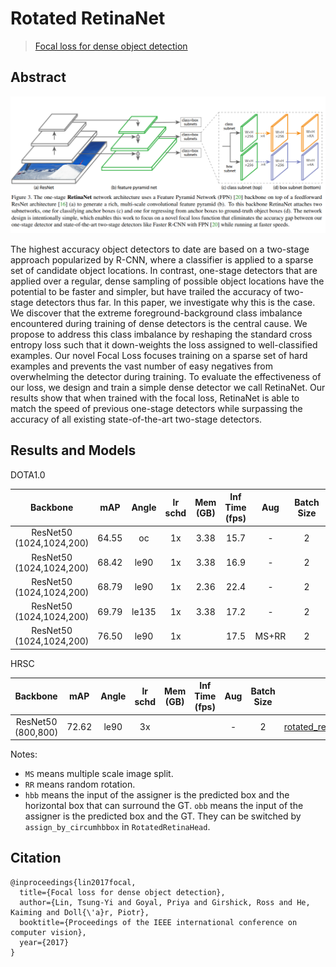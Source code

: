 # Rotated RetinaNet
> [Focal loss for dense object detection](https://arxiv.org/pdf/1708.02002.pdf)

<!-- [ALGORITHM] -->
## Abstract

<div align=center>
<img src="https://raw.githubusercontent.com/zytx121/image-host/main/imgs/retina.png" width="800"/>
</div>

The highest accuracy object detectors to date are based on a two-stage approach popularized by R-CNN, where a classifier is applied to a sparse set of candidate object locations. In contrast, one-stage detectors that are applied over a regular, dense sampling of possible object locations have the potential to be faster and simpler, but have trailed the accuracy of two-stage detectors thus far. In this paper, we investigate why this is the case. We discover that the extreme foreground-background class imbalance encountered during training of dense detectors is the central cause. We propose to address this class imbalance by reshaping the standard cross entropy loss such that it down-weights the loss assigned to well-classified examples. Our novel Focal Loss focuses training on a sparse set of hard examples and prevents the vast number of easy negatives from overwhelming the detector during training. To evaluate the effectiveness of our loss, we design and train a simple dense detector we call RetinaNet. Our results show that when trained with the focal loss, RetinaNet is able to match the speed of previous one-stage detectors while surpassing the accuracy of all existing state-of-the-art two-stage detectors.

## Results and Models

DOTA1.0

|    Backbone   |    mAP   | Angle | lr schd | Mem (GB) | Inf Time (fps) | Aug | Batch Size | Configs | Download |
|:------------:|:----------:|:-----------:|:---------:|:---------:|:---------:|:---------:|:---------:|:---------:|:-------------:|
| ResNet50 (1024,1024,200) | 64.55 | oc | 1x | 3.38 | 15.7 | - | 2 | [rotated_retinanet_hbb_r50_fpn_1x_dota_oc](./rotated_retinanet_hbb_r50_fpn_1x_dota_oc.py) |  [model](https://download.openmmlab.com/mmrotate/v0.1.0/rotated_retinanet/rotated_retinanet_hbb_r50_fpn_1x_dota_oc/rotated_retinanet_hbb_r50_fpn_1x_dota_oc-e8a7c7df.pth) &#124; [log](https://download.openmmlab.com/mmrotate/v0.1.0/rotated_retinanet/rotated_retinanet_hbb_r50_fpn_1x_dota_oc/rotated_retinanet_hbb_r50_fpn_1x_dota_oc_20220121_095315.log.json)
| ResNet50 (1024,1024,200) | 68.42 | le90 | 1x | 3.38 | 16.9 | - | 2 | [rotated_retinanet_obb_r50_fpn_1x_dota_le90](./rotated_retinanet_obb_r50_fpn_1x_dota_le90.py) |  [model](https://download.openmmlab.com/mmrotate/v0.1.0/rotated_retinanet/rotated_retinanet_obb_r50_fpn_1x_dota_le90/rotated_retinanet_obb_r50_fpn_1x_dota_le90-c0097bc4.pth) &#124; [log](https://download.openmmlab.com/mmrotate/v0.1.0/rotated_retinanet/rotated_retinanet_obb_r50_fpn_1x_dota_le90/rotated_retinanet_obb_r50_fpn_1x_dota_le90_20220128_130740.log.json)
| ResNet50 (1024,1024,200) | 68.79 | le90 | 1x | 2.36 | 22.4 | - | 2 | [rotated_retinanet_obb_r50_fpn_fp16_1x_dota_le90](./rotated_retinanet_obb_r50_fpn_fp16_1x_dota_le90.py) |  [model](https://download.openmmlab.com/mmrotate/v0.1.0/rotated_retinanet/rotated_retinanet_obb_r50_fpn_fp16_1x_dota_le90/rotated_retinanet_obb_r50_fpn_fp16_1x_dota_le90-01de71b5.pth) &#124; [log](https://download.openmmlab.com/mmrotate/v0.1.0/rotated_retinanet/rotated_retinanet_obb_r50_fpn_fp16_1x_dota_le90/rotated_retinanet_obb_r50_fpn_fp16_1x_dota_le90_20220303_183714.log.json)
| ResNet50 (1024,1024,200) | 69.79 | le135 | 1x | 3.38 | 17.2 | - | 2 | [rotated_retinanet_obb_r50_fpn_1x_dota_le135](./rotated_retinanet_obb_r50_fpn_1x_dota_le135.py) |  [model](https://download.openmmlab.com/mmrotate/v0.1.0/rotated_retinanet/rotated_retinanet_obb_r50_fpn_1x_dota_le135/rotated_retinanet_obb_r50_fpn_1x_dota_le135-e4131166.pth) &#124; [log](https://download.openmmlab.com/mmrotate/v0.1.0/rotated_retinanet/rotated_retinanet_obb_r50_fpn_1x_dota_le135/rotated_retinanet_obb_r50_fpn_1x_dota_le135_20220128_130755.log.json)
| ResNet50 (1024,1024,200) | 76.50 | le90 | 1x |   | 17.5 | MS+RR | 2 | [rotated_retinanet_obb_r50_fpn_1x_dota_ms_rr_le90](./rotated_retinanet_obb_r50_fpn_1x_dota_ms_rr_le90.py) |  [model](https://download.openmmlab.com/mmrotate/v0.1.0/rotated_retinanet/rotated_retinanet_obb_r50_fpn_1x_dota_ms_rr_le90/rotated_retinanet_obb_r50_fpn_1x_dota_ms_rr_le90-1da1ec9c.pth) &#124; [log](https://download.openmmlab.com/mmrotate/v0.1.0/rotated_retinanet/rotated_retinanet_obb_r50_fpn_1x_dota_ms_rr_le90/rotated_retinanet_obb_r50_fpn_1x_dota_ms_rr_le90_20220210_114843.log.json)

HRSC

|       Backbone        |  mAP  | Angle | lr schd | Mem (GB) | Inf Time (fps) | Aug | Batch Size |                                            Configs                                            | Download |
|:---------------------:|:-----:|:-----------:|:-------:|:---------:|:---------:|:---------:|:---------:|:---------------------------------------------------------------------------------------------:|:-------------:|
|  ResNet50 (800,800)   | 72.62 | le90 |   3x    |  |  | - | 2 | [rotated_retinanet_obb_r50_fpn_3x_hrsc_le90](./rotated_retinanet_obb_r50_fpn_3x_hrsc_le90.py) |

Notes:
- `MS` means multiple scale image split.
- `RR` means random rotation.
- `hbb` means the input of the assigner is the predicted box and the horizontal box that can surround the GT. `obb` means the input of the assigner is the predicted box and the GT. They can be switched by `assign_by_circumhbbox`  in `RotatedRetinaHead`.

## Citation
```
@inproceedings{lin2017focal,
  title={Focal loss for dense object detection},
  author={Lin, Tsung-Yi and Goyal, Priya and Girshick, Ross and He, Kaiming and Doll{\'a}r, Piotr},
  booktitle={Proceedings of the IEEE international conference on computer vision},
  year={2017}
}
```
